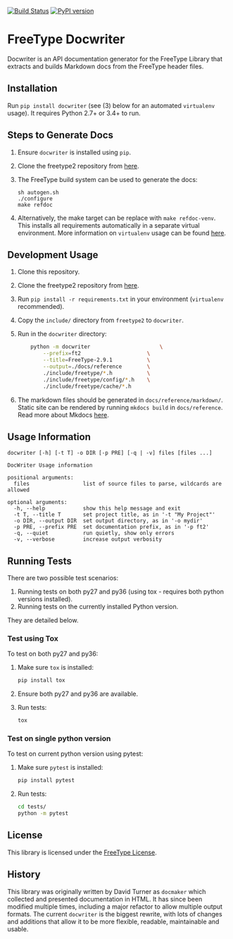 [![Build Status](https://travis-ci.org/freetype/docwriter.svg?branch=master)](https://travis-ci.org/freetype/docwriter)
[![PyPI version](https://badge.fury.io/py/docwriter.svg)](https://pypi.org/project/docwriter/)

# FreeType Docwriter

Docwriter is an API documentation generator for the FreeType Library that extracts and builds Markdown docs from the FreeType header files.

## Installation

Run `pip install docwriter` (see (3) below for an automated `virtualenv` usage). It requires Python 2.7+ or 3.4+ to run.

## Steps to Generate Docs
1.  Ensure `docwriter` is installed using `pip`.
2.  Clone the freetype2 repository from [here](http://git.savannah.gnu.org/cgit/freetype/freetype2.git/tree/docs/reference/README).
3.  The FreeType build system can be used to generate the docs:

    ```
    sh autogen.sh
    ./configure
    make refdoc
    ```
4. Alternatively, the make target can be replace with `make refdoc-venv`. This installs all requirements automatically in a separate virtual environment. More information on `virtualenv` usage can be found [here](http://git.savannah.gnu.org/cgit/freetype/freetype2.git/tree/docs/reference/README).

## Development Usage
1.  Clone this repository.
2.  Clone the freetype2 repository from [here](http://git.savannah.gnu.org/cgit/freetype/freetype2.git/tree/docs/reference/README).
3.  Run `pip install -r requirements.txt` in your environment (`virtualenv` recommended).
4.  Copy the `include/` directory from `freetype2` to `docwriter`.
5.  Run in the `docwriter` directory:

    ```bash
		python -m docwriter                      \
			--prefix=ft2                     \
			--title=FreeType-2.9.1           \
			--output=./docs/reference        \
			./include/freetype/*.h           \
			./include/freetype/config/*.h    \
			./include/freetype/cache/*.h
    ```
6.  The markdown files should be generated in `docs/reference/markdown/`. Static site can be rendered by running `mkdocs build` in `docs/reference`. Read more about Mkdocs [here](https://www.mkdocs.org/#building-the-site).

## Usage Information

```
docwriter [-h] [-t T] -o DIR [-p PRE] [-q | -v] files [files ...]

DocWriter Usage information

positional arguments:
  files                 list of source files to parse, wildcards are allowed

optional arguments:
  -h, --help            show this help message and exit
  -t T, --title T       set project title, as in '-t "My Project"'
  -o DIR, --output DIR  set output directory, as in '-o mydir'
  -p PRE, --prefix PRE  set documentation prefix, as in '-p ft2'
  -q, --quiet           run quietly, show only errors
  -v, --verbose         increase output verbosity
```

## Running Tests

There are two possible test scenarios:

1. Running tests on both py27 and py36 (using tox - requires both python versions installed).
2. Running tests on the currently installed Python version.

They are detailed below.

### Test using Tox

To test on both py27 and py36:

1.  Make sure `tox` is installed:
    ```bash
    pip install tox
    ```

2.  Ensure both py27 and py36 are available.

3.  Run tests:
    ```bash
    tox
    ```

### Test on single python version

To test on current python version using pytest:

1.  Make sure `pytest` is installed:
    ```bash
    pip install pytest
    ```

2.  Run tests:
    ```bash
    cd tests/
    python -m pytest
    ```

## License

This library is licensed under the [FreeType License](https://www.freetype.org/license.html).

## History

This library was originally written by David Turner as `docmaker` which collected and presented
documentation in HTML. It has since been modified multiple times, including a major refactor
to allow multiple output formats. The current `docwriter` is the biggest rewrite, with lots of
changes and additions that allow it to be more flexible, readable, maintainable and usable.
